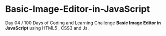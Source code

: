 # Basic-Image-Editor-in-JavaScript
Day 04 / 100 Days of Coding and Learning Challenge  <strong>Basic Image Editor in JavaScript</strong>  using HTML5 , CSS3  and Js.
